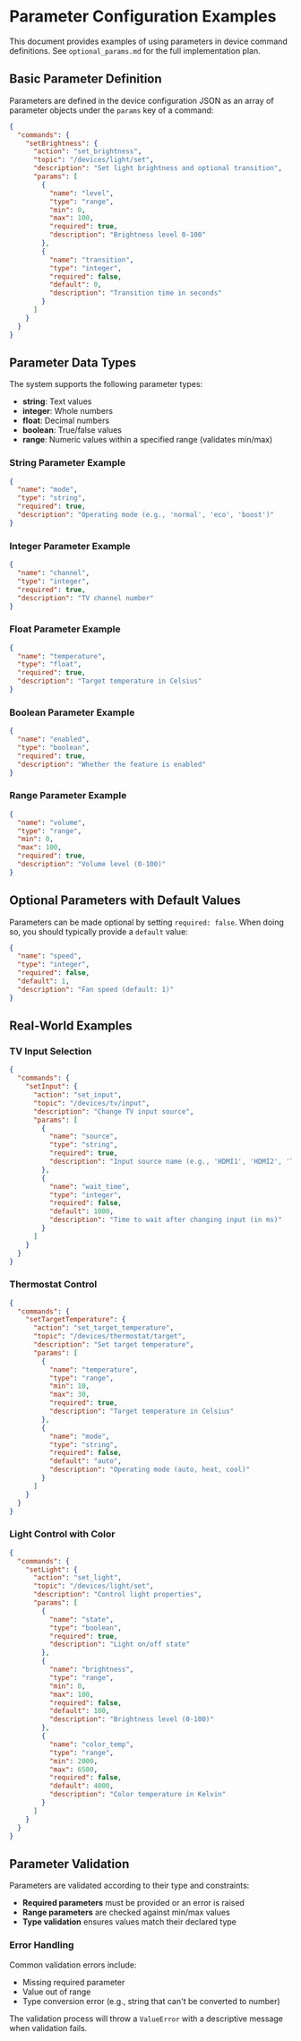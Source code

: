 # Parameter Configuration Examples

This document provides examples of using parameters in device command definitions. See `optional_params.md` for the full implementation plan.

## Basic Parameter Definition

Parameters are defined in the device configuration JSON as an array of parameter objects under the `params` key of a command:

```json
{
  "commands": {
    "setBrightness": {
      "action": "set_brightness",
      "topic": "/devices/light/set",
      "description": "Set light brightness and optional transition",
      "params": [
        {
          "name": "level",
          "type": "range",
          "min": 0,
          "max": 100,
          "required": true,
          "description": "Brightness level 0-100"
        },
        {
          "name": "transition",
          "type": "integer",
          "required": false,
          "default": 0,
          "description": "Transition time in seconds"
        }
      ]
    }
  }
}
```

## Parameter Data Types

The system supports the following parameter types:

- **string**: Text values
- **integer**: Whole numbers
- **float**: Decimal numbers
- **boolean**: True/false values
- **range**: Numeric values within a specified range (validates min/max)

### String Parameter Example

```json
{
  "name": "mode",
  "type": "string",
  "required": true,
  "description": "Operating mode (e.g., 'normal', 'eco', 'boost')"
}
```

### Integer Parameter Example

```json
{
  "name": "channel",
  "type": "integer",
  "required": true,
  "description": "TV channel number"
}
```

### Float Parameter Example

```json
{
  "name": "temperature",
  "type": "float",
  "required": true,
  "description": "Target temperature in Celsius"
}
```

### Boolean Parameter Example

```json
{
  "name": "enabled",
  "type": "boolean",
  "required": true,
  "description": "Whether the feature is enabled"
}
```

### Range Parameter Example

```json
{
  "name": "volume",
  "type": "range",
  "min": 0,
  "max": 100,
  "required": true,
  "description": "Volume level (0-100)"
}
```

## Optional Parameters with Default Values

Parameters can be made optional by setting `required: false`. When doing so, you should typically provide a `default` value:

```json
{
  "name": "speed",
  "type": "integer",
  "required": false,
  "default": 1,
  "description": "Fan speed (default: 1)"
}
```

## Real-World Examples

### TV Input Selection

```json
{
  "commands": {
    "setInput": {
      "action": "set_input",
      "topic": "/devices/tv/input",
      "description": "Change TV input source",
      "params": [
        {
          "name": "source",
          "type": "string",
          "required": true,
          "description": "Input source name (e.g., 'HDMI1', 'HDMI2', 'TV')"
        },
        {
          "name": "wait_time",
          "type": "integer",
          "required": false,
          "default": 1000,
          "description": "Time to wait after changing input (in ms)"
        }
      ]
    }
  }
}
```

### Thermostat Control

```json
{
  "commands": {
    "setTargetTemperature": {
      "action": "set_target_temperature",
      "topic": "/devices/thermostat/target",
      "description": "Set target temperature",
      "params": [
        {
          "name": "temperature",
          "type": "range",
          "min": 10,
          "max": 30,
          "required": true,
          "description": "Target temperature in Celsius"
        },
        {
          "name": "mode",
          "type": "string",
          "required": false,
          "default": "auto",
          "description": "Operating mode (auto, heat, cool)"
        }
      ]
    }
  }
}
```

### Light Control with Color

```json
{
  "commands": {
    "setLight": {
      "action": "set_light",
      "topic": "/devices/light/set",
      "description": "Control light properties",
      "params": [
        {
          "name": "state",
          "type": "boolean",
          "required": true,
          "description": "Light on/off state"
        },
        {
          "name": "brightness",
          "type": "range",
          "min": 0,
          "max": 100,
          "required": false,
          "default": 100,
          "description": "Brightness level (0-100)"
        },
        {
          "name": "color_temp",
          "type": "range",
          "min": 2000,
          "max": 6500,
          "required": false,
          "default": 4000,
          "description": "Color temperature in Kelvin"
        }
      ]
    }
  }
}
```

## Parameter Validation

Parameters are validated according to their type and constraints:

- **Required parameters** must be provided or an error is raised
- **Range parameters** are checked against min/max values
- **Type validation** ensures values match their declared type

### Error Handling

Common validation errors include:

- Missing required parameter
- Value out of range
- Type conversion error (e.g., string that can't be converted to number)

The validation process will throw a `ValueError` with a descriptive message when validation fails. 